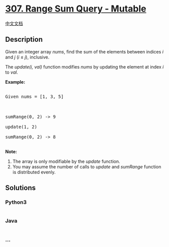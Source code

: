 # [307. Range Sum Query - Mutable](https://leetcode.com/problems/range-sum-query-mutable)

[中文文档](/solution/0300-0399/0307.Range%20Sum%20Query%20-%20Mutable/README.md)

## Description

<p>Given an integer array <i>nums</i>, find the sum of the elements between indices <i>i</i> and <i>j</i> (<i>i</i> &le; <i>j</i>), inclusive.</p>

<p>The <i>update(i, val)</i> function modifies <i>nums</i> by updating the element at index <i>i</i> to <i>val</i>.</p>

<p><b>Example:</b></p>

<pre>

Given nums = [1, 3, 5]



sumRange(0, 2) -&gt; 9

update(1, 2)

sumRange(0, 2) -&gt; 8

</pre>

<p><b>Note:</b></p>

<ol>
    <li>The array is only modifiable by the <i>update</i> function.</li>
    <li>You may assume the number of calls to <i>update</i> and <i>sumRange</i> function is distributed evenly.</li>
</ol>

## Solutions

<!-- tabs:start -->

### **Python3**

```python

```

### **Java**

```java

```

### **...**

```

```

<!-- tabs:end -->
